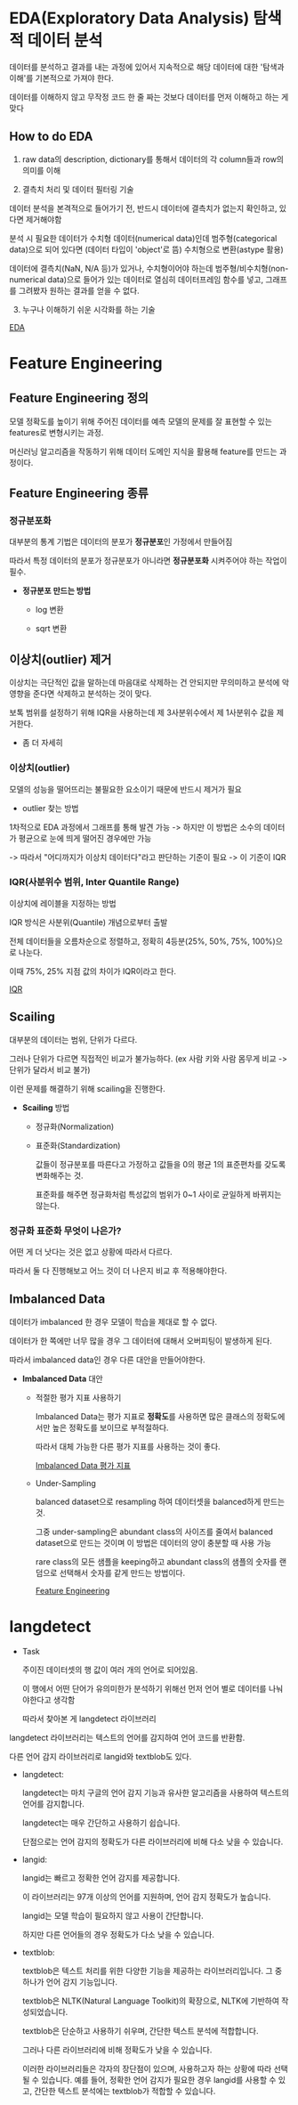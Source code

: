 # EDA(Exploratory Data Analysis) 탐색적 데이터 분석

데이터를 분석하고 결과를 내는 과정에 있어서 지속적으로 해당 데이터에 대한 '탐색과 이해'를 기본적으로 가져야 한다. 

데이터를 이해하지 않고 무작정 코드 한 줄 짜는 것보다 데이터를 먼저 이해하고 하는 게 맞다

## How to do EDA

1. raw data의 description, dictionary를 통해서 데이터의 각 column들과 row의 의미를 이해

2. 결측치 처리 및 데이터 필터링 기술

데이터 분석을 본격적으로 들어가기 전, 반드시 데이터에 결측치가 없는지 확인하고, 있다면 제거해야함

분석 시 필요한 데이터가 수치형 데이터(numerical data)인데 범주형(categorical data)으로 되어 있다면 (데이터 타입이 'object'로 뜸) 수치형으로 변환(astype 활용)

데이터에 결측치(NaN, N/A 등)가 있거나, 수치형이어야 하는데 범주형/비수치형(non-numerical data)으로 들어가 있는 데이터로 열심히 데이터프레임 함수를 넣고, 그래프를 그려봤자 원하는 결과를 얻을 수 없다. 

3. 누구나 이해하기 쉬운 시각화를 하는 기술


[EDA](https://jalynne-kim.medium.com/%EB%8D%B0%EC%9D%B4%ED%84%B0%EB%B6%84%EC%84%9D-%EA%B8%B0%EC%B4%88-eda%EC%9D%98-%EA%B0%9C%EB%85%90%EA%B3%BC-%EB%8D%B0%EC%9D%B4%ED%84%B0%EB%B6%84%EC%84%9D-%EC%9E%98-%ED%95%98%EB%8A%94-%EB%B2%95-a3cac2cc5ebc)



# Feature Engineering

## Feature Engineering 정의

모델 정확도를 높이기 위해 주어진 데이터를 예측 모델의 문제를 잘 표현할 수 있는 features로 변형시키는 과정.

머신러닝 알고리즘을 작동하기 위해 데이터 도메인 지식을 활용해 feature를 만드는 과정이다. 


## Feature Engineering 종류

### 정규분포화

대부분의 통계 기법은 데이터의 분포가 **정규분포**인 가정에서 만들어짐

따라서 특정 데이터의 분포가 정규분포가 아니라면 **정규분포화** 시켜주어야 하는 작업이 필수.

- **정규분포 만드는 방법**

  - log 변환
 
  - sqrt 변환
 
## 이상치(outlier) 제거

이상치는 극단적인 값을 말하는데 마음대로 삭제하는 건 안되지만 무의미하고 분석에 악영향을 준다면 삭제하고 분석하는 것이 맞다. 

보톡 범위를 설정하기 위해 IQR을 사용하는데 제 3사분위수에서 제 1사분위수 값을 제거한다. 


+ 좀 더 자세히

### 이상치(outlier)

모델의 성능을 떨어뜨리는 불필요한 요소이기 때문에 반드시 제거가 필요

- outlier 찾는 방법

1차적으로 EDA 과정에서 그래프를 통해 발견 가능 -> 하지만 이 방법은 소수의 데이터가 평균으로 눈에 띄게 떨어진 경우에만 가능 

-> 따라서 "어디까지가 이상치 데이터다"라고 판단하는 기준이 필요 -> 이 기준이 IQR


### IQR(사분위수 범위, Inter Quantile Range) 

이상치에 레이블을 지정하는 방법

IQR 방식은 사분위(Quantile) 개념으로부터 출발

전체 데이터들을 오름차순으로 정렬하고, 정확히 4등분(25%, 50%, 75%, 100%)으로 나눈다. 

이때 75%, 25% 지점 값의 차이가 IQR이라고 한다. 

[IQR](https://hwi-doc.tistory.com/entry/IQR-%EB%B0%A9%EC%8B%9D%EC%9D%84-%EC%9D%B4%EC%9A%A9%ED%95%9C-%EC%9D%B4%EC%83%81%EC%B9%98-%EB%8D%B0%EC%9D%B4%ED%84%B0Outlier-%EC%A0%9C%EA%B1%B0)


## Scailing

대부분의 데이터는 범위, 단위가 다르다. 

그러나 단위가 다르면 직접적인 비교가 불가능하다. (ex 사람 키와 사람 몸무게 비교 -> 단위가 달라서 비교 불가)

이런 문제를 해결하기 위해 scailing을 진행한다. 

- **Scailing** 방법

  - 정규화(Normalization)
 
    
 
  - 표준화(Standardization)
 
    값들이 정규분포를 따른다고 가정하고 값들을 0의 평균 1의 표준편차를 갖도록 변화해주는 것.

    표준화를 해주면 정규화처럼 특성값의 범위가 0~1 사이로 균일하게 바뀌지는 않는다. 


### 정규화 표준화 무엇이 나은가?

어떤 게 더 낫다는 것은 없고 상황에 따라서 다르다. 

따라서 둘 다 진행해보고 어느 것이 더 나은지 비교 후 적용해야한다. 


## Imbalanced Data

데이터가 imbalanced 한 경우 모델이 학습을 제대로 할 수 없다. 

데이터가 한 쪽에만 너무 많을 경우 그 데이터에 대해서 오버피팅이 발생하게 된다. 

따라서 imbalanced data인 경우 다른 대안을 만들어야한다. 


- **Imbalanced Data** 대안

  - 적절한 평가 지표 사용하기
 
    Imbalanced Data는 평가 지표로 **정확도**를 사용하면 많은 클래스의 정확도에서만 높은 정확도를 보이므로 부적절하다.

    따라서 대체 가능한 다른 평가 지표를 사용하는 것이 좋다.

    [Imbalanced Data 평가 지표](https://velog.io/@baeyuna97/ML-%EB%AA%A8%EB%8D%B8-%EC%84%B1%EB%8A%A5-%ED%8F%89%EA%B0%80-%EC%A7%80%ED%91%9C)

  - Under-Sampling
 
    balanced dataset으로 resampling 하여 데이터셋을 balanced하게 만드는 것.

    그중 under-sampling은 abundant class의 사이즈를 줄여서 balanced dataset으로 만드는 것이며 이 방법은 데이터의 양이 충분할 때 사용 가능

    rare class의 모든 샘플을 keeping하고 abundant class의 샘플의 숫자를 랜덤으로 선택해서 숫자를 같게 만드는 방법이다. 
    

 
    [Feature Engineering](https://velog.io/@baeyuna97/Feature-engineering%EC%9D%B4%EB%9E%80)



# langdetect

- Task

  주이진 데이터셋의 행 값이 여러 개의 언어로 되어있음.

  이 행에서 어떤 단어가 유의미한가 분석하기 위해선 먼저 언어 별로 데이터를 나눠야한다고 생각함

  따라서 찾아본 게 langdetect 라이브러리


langdetect 라이브러리는 텍스트의 언어를 감지하여 언어 코드를 반환함.

다른 언어 감지 라이브러리로 langid와 textblob도 있다.


- langdetect:

  langdetect는 마치 구글의 언어 감지 기능과 유사한 알고리즘을 사용하여 텍스트의 언어를 감지합니다.

  langdetect는 매우 간단하고 사용하기 쉽습니다.

  단점으로는 언어 감지의 정확도가 다른 라이브러리에 비해 다소 낮을 수 있습니다.

- langid:

  langid는 빠르고 정확한 언어 감지를 제공합니다.

  이 라이브러리는 97개 이상의 언어를 지원하며, 언어 감지 정확도가 높습니다.

  langid는 모델 학습이 필요하지 않고 사용이 간단합니다.

  하지만 다른 언어들의 경우 정확도가 다소 낮을 수 있습니다.

- textblob:

  textblob은 텍스트 처리를 위한 다양한 기능을 제공하는 라이브러리입니다. 그 중 하나가 언어 감지 기능입니다.

  textblob은 NLTK(Natural Language Toolkit)의 확장으로, NLTK에 기반하여 작성되었습니다.

  textblob은 단순하고 사용하기 쉬우며, 간단한 텍스트 분석에 적합합니다.

  그러나 다른 라이브러리에 비해 정확도가 낮을 수 있습니다.

  이러한 라이브러리들은 각자의 장단점이 있으며, 사용하고자 하는 상황에 따라 선택될 수 있습니다. 예를 들어, 정확한 언어 감지가 필요한 경우 langid를 사용할 수 있고, 간단한 텍스트 분석에는 textblob가 적합할 수 있습니다.







